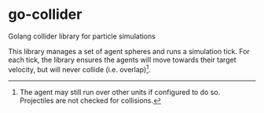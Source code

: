 # go-collider
Golang collider library for particle simulations

This library manages a set of agent spheres and runs a simulation tick. For each
tick, the library ensures the agents will move towards their target velocity,
but will never collide (i.e. overlap)[^1].

[^1]: The agent may still run over other units if configured to do so.
      Projectiles are not checked for collisions.
